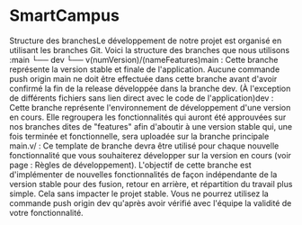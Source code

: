# SmartCampus


Structure des branchesLe développement de notre projet est organisé en utilisant les branches Git. Voici la structure des branches que nous utilisons :main
└── dev
      └── v(numVersion)/(nameFeatures)main : Cette branche représente la version stable et finale de l'application. Aucune commande push origin main ne doit être effectuée dans cette branche avant d'avoir confirmé la fin de la release développée dans la branche dev. (À l'exception de différents fichiers sans lien direct avec le code de l'application)dev : Cette branche représente l'environnement de développement d'une version en cours. Elle regroupera les fonctionnalités qui auront été approuvées sur nos branches dites de "features" afin d'aboutir à une version stable qui, une fois terminée et fonctionnelle, sera uploadée sur la branche principale main.v<xVersion>/<nameFeature> : Ce template de branche devra être utilisé pour chaque nouvelle fonctionnalité que vous souhaiterez développer sur la version en cours (voir page : Règles de développement). L'objectif de cette branche est d'implémenter de nouvelles fonctionnalités de façon indépendante de la version stable pour des fusion, retour en arrière, et répartition du travail plus simple. Cela sans impacter le projet stable. Vous ne pourrez utilisez la commande push origin dev qu'après avoir vérifié avec l'équipe la validité de votre fonctionnalité.
